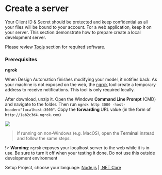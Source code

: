 # Create a server

Your Client ID & Secret should be protected and keep confidential as all your files will be bound to your account. For a web application, keep it on your server. This section demonstrate how to prepare create a local development server.

Please review [Tools](environment/tools/) section for required software.

### Prerequisites

**ngrok**

When Design Automation finishes modifying your model, it notifies back. As your machine is not exposed on the web, the [ngrok](https://ngrok.com/) tool create a temporary address to receive notifications. This tool is only required locally. 

After download, unzip it. Open the Windows **Command Line Prompt** (CMD) and navigate to the folder. Then run `ngrok http 3000 -host-header="localhost:3000"`. Copy the **forwarding** URL value (in the form of `http://1ab2c3d4.ngrok.com`)

![](/_media/designautomation/ngrok.gif)

> If running on non-Windows (e.g. MacOS), open the **Terminal** instead and follow the same steps.

!> **Warning**: `ngrok` exposes your localhost server to the web while it is in use. Be sure to turn it off when your testing it done. Do not use this outside development environment

Setup Project, choose your language: [Node.js](environment/setup/nodejs_2legged_da) | [.NET Core](environment/setup/netcore_da)